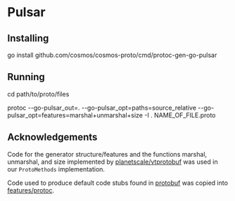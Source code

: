 # Pulsar

## Installing

go install github.com/cosmos/cosmos-proto/cmd/protoc-gen-go-pulsar

## Running

cd path/to/proto/files

protoc --go-pulsar_out=. --go-pulsar_opt=paths=source_relative
\--go-pulsar_opt=features=marshal+unmarshal+size -I . NAME_OF_FILE.proto

## Acknowledgements

Code for the generator structure/features and the functions marshal, unmarshal,
and size implemented by
[planetscale/vtprotobuf](https://github.com/planetscale/vtprotobuf) was used in
our `ProtoMethods` implementation.

Code used to produce default code stubs found in
[protobuf](https://pkg.go.dev/google.golang.org/protobuf) was copied into
[features/protoc](./features/protoc).
